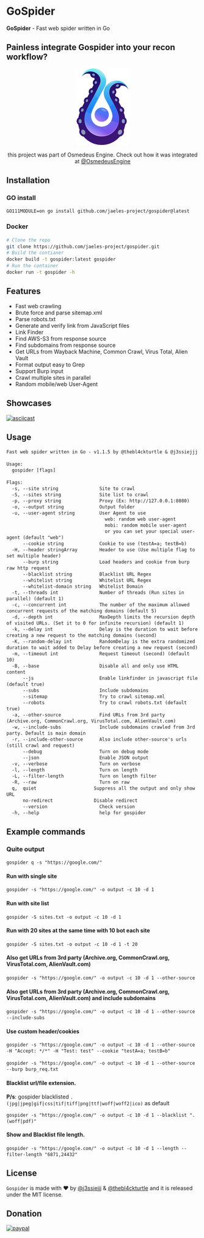 # GoSpider

**GoSpider** - Fast web spider written in Go

## Painless integrate Gospider into your recon workflow?

<p align="center">
  <img alt="OsmedeusEngine" src="https://raw.githubusercontent.com/osmedeus/assets/main/logo-transparent.png" height="200" />
  <p align="center">
    this project was part of Osmedeus Engine. Check out how it was integrated at <a href="https://twitter.com/OsmedeusEngine">@OsmedeusEngine</a>
  </p>
</p>


## Installation

### GO install
```
GO111MODULE=on go install github.com/jaeles-project/gospider@latest
```

### Docker

```bash
# Clone the repo
git clone https://github.com/jaeles-project/gospider.git
# Build the contianer
docker build -t gospider:latest gospider
# Run the container
docker run -t gospider -h
```

## Features

* Fast web crawling
* Brute force and parse sitemap.xml
* Parse robots.txt
* Generate and verify link from JavaScript files
* Link Finder
* Find AWS-S3 from response source
* Find subdomains from response source
* Get URLs from Wayback Machine, Common Crawl, Virus Total, Alien Vault
* Format output easy to Grep
* Support Burp input
* Crawl multiple sites in parallel
* Random mobile/web User-Agent

## Showcases

[![asciicast](https://asciinema.org/a/301827.svg)](https://asciinema.org/a/301827)

## Usage

```shell
Fast web spider written in Go - v1.1.5 by @thebl4ckturtle & @j3ssiejjj

Usage:
  gospider [flags]

Flags:
  -s, --site string               Site to crawl
  -S, --sites string              Site list to crawl
  -p, --proxy string              Proxy (Ex: http://127.0.0.1:8080)
  -o, --output string             Output folder
  -u, --user-agent string         User Agent to use
                                  	web: random web user-agent
                                  	mobi: random mobile user-agent
                                  	or you can set your special user-agent (default "web")
      --cookie string             Cookie to use (testA=a; testB=b)
  -H, --header stringArray        Header to use (Use multiple flag to set multiple header)
      --burp string               Load headers and cookie from burp raw http request
      --blacklist string          Blacklist URL Regex
      --whitelist string          Whitelist URL Regex
      --whitelist-domain string   Whitelist Domain
  -t, --threads int               Number of threads (Run sites in parallel) (default 1)
  -c, --concurrent int            The number of the maximum allowed concurrent requests of the matching domains (default 5)
  -d, --depth int                 MaxDepth limits the recursion depth of visited URLs. (Set it to 0 for infinite recursion) (default 1)
  -k, --delay int                 Delay is the duration to wait before creating a new request to the matching domains (second)
  -K, --random-delay int          RandomDelay is the extra randomized duration to wait added to Delay before creating a new request (second)
  -m, --timeout int               Request timeout (second) (default 10)
  -B, --base                      Disable all and only use HTML content
      --js                        Enable linkfinder in javascript file (default true)
      --subs                      Include subdomains
      --sitemap                   Try to crawl sitemap.xml
      --robots                    Try to crawl robots.txt (default true)
  -a, --other-source              Find URLs from 3rd party (Archive.org, CommonCrawl.org, VirusTotal.com, AlienVault.com)
  -w, --include-subs              Include subdomains crawled from 3rd party. Default is main domain
  -r, --include-other-source      Also include other-source's urls (still crawl and request)
      --debug                     Turn on debug mode
      --json                      Enable JSON output
  -v, --verbose                   Turn on verbose
  -l, --length                    Turn on length
  -L, --filter-length             Turn on length filter
  -R, --raw                       Turn on raw
  q,  quiet                     Suppress all the output and only show URL
      no-redirect               Disable redirect
      --version                   Check version
  -h, --help                      help for gospider

```

## Example commands

### Quite output

```
gospider q -s "https://google.com/"
```

#### Run with single site

```
gospider -s "https://google.com/" -o output -c 10 -d 1
```

#### Run with site list

```
gospider -S sites.txt -o output -c 10 -d 1
```

#### Run with 20 sites at the same time with 10 bot each site

```
gospider -S sites.txt -o output -c 10 -d 1 -t 20
```

#### Also get URLs from 3rd party (Archive.org, CommonCrawl.org, VirusTotal.com, AlienVault.com)

```
gospider -s "https://google.com/" -o output -c 10 -d 1 --other-source
```

#### Also get URLs from 3rd party (Archive.org, CommonCrawl.org, VirusTotal.com, AlienVault.com) and include subdomains

```
gospider -s "https://google.com/" -o output -c 10 -d 1 --other-source --include-subs
```

#### Use custom header/cookies

```
gospider -s "https://google.com/" -o output -c 10 -d 1 --other-source -H "Accept: */*" -H "Test: test" --cookie "testA=a; testB=b"

gospider -s "https://google.com/" -o output -c 10 -d 1 --other-source --burp burp_req.txt
```

#### Blacklist url/file extension.

**P/s**: gospider blacklisted `.(jpg|jpeg|gif|css|tif|tiff|png|ttf|woff|woff2|ico)` as default

```
gospider -s "https://google.com/" -o output -c 10 -d 1 --blacklist ".(woff|pdf)"
```

#### Show and Blacklist file length.

```
gospider -s "https://google.com/" -o output -c 10 -d 1 --length --filter-length "6871,24432"   
```

## License

`Gospider` is made with ♥ by [@j3ssiejjj](https://twitter.com/j3ssiejjj)
& [@thebl4ckturtle](https://twitter.com/thebl4ckturtle) and it is released under the MIT license.

## Donation

[![paypal](https://www.paypalobjects.com/en_US/i/btn/btn_donateCC_LG.gif)](https://paypal.me/j3ssiejjj)
